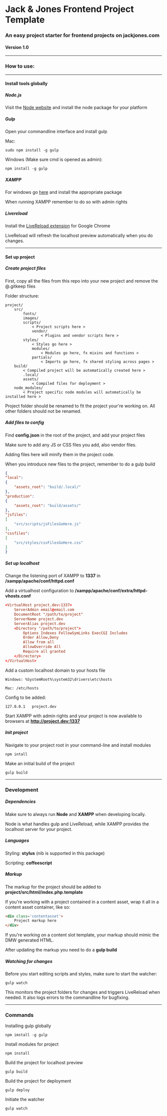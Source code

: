 # Jack & Jones Frontend Project Template

### An easy project starter for frontend projects on jackjones.com

#### Version 1.0

***

### How to use:

***

#### Install tools globally

##### Node.js

Visit the [Node website](http://nodejs.org/) and install the node package for your platform

##### Gulp

Open your commandline interface and install gulp

Mac:

	sudo npm install -g gulp


Windows (Make sure cmd is opened as admin):

	npm install -g gulp

##### XAMPP

For windows go [here](https://www.apachefriends.org/index.html) and install the appropriate package

When running XAMPP remember to do so with admin rights

##### Livereload

Install the [LiveReload extension](https://chrome.google.com/webstore/detail/livereload/jnihajbhpnppcggbcgedagnkighmdlei) for Google Chrome

LiveReload will refresh the localhost preview automatically when you do changes.

***

#### Set up project

##### Create project files

First, copy all the files from this repo into your new project and remove the @.gitkeep files

Folder structure:

	project/
		src/
			fonts/
			images/
			scripts/
				< Project scripts here >
				vendor/
					< Plugins and vendor scripts here >
			styles/
				< Styles go here >
				modules/
					< Modules go here, fx mixins and functions >
				partials/
					< Imports go here, fx shared styling across pages >
		build/
			< Compiled project will be automatically created here >
			.local/
			assets/
				< Compiled files for deployment >
		node_modules/
			< Project specific node modules will automatically be installed here >

Project folder should be renamed to fit the project your're working on. All other folders should not be renamed.

##### Add files to config

Find **config.json** in the root of the project, and add your project files

Make sure to add any JS or CSS files you add, also vendor files.

Adding files here will minify them in the project code.

When you introduce new files to the project, remember to do a gulp build

```json
{
"local":
{
	"assets_root": "build/.local/"
},
"production":
{
	"assets_root": "build/assets/"	
},
"jsfiles":
[
	"src/scripts/jsFilesGoHere.js"
],
"cssfiles":
[
	"src/styles/cssFilesGoHere.css"
]
}
```

##### Set up localhost

Change the listening port of XAMPP to **1337** in **/xampp/apache/conf/httpd.conf**

Add a virtualhost configuration to **/xampp/apache/conf/extra/httpd-vhosts.conf**

```conf
<VirtualHost project.dev:1337>
    ServerAdmin email@email.com
    DocumentRoot "/path/to/project"
    ServerName project.dev
    ServerAlias project.dev
    <Directory "/path/to/project">
        Options Indexes FollowSymLinks ExecCGI Includes
        Order Allow,Deny
        Allow from all
        AllowOverride All
        Require all granted
    </Directory>
</VirtualHost>
```

Add a custom localhost domain to your hosts file

	Windows: %SystemRoot%\system32\drivers\etc\hosts

	Mac: /etc/hosts

Config to be added:

	127.0.0.1 	project.dev

Start XAMPP with admin rights and your project is now available to browsers at **http://project.dev:1337**

##### Init project

Navigate to your project root in your command-line and install modules

	npm intall

Make an initial build of the project

	gulp build

***

### Development

##### Dependencies

Make sure to always run **Node** and **XAMPP** when developing locally.

Node is what handles gulp and LiveReload, while XAMPP provides the localhost server for your project.

##### Languages

Styling: **stylus** (nib is supported in this package)

Scripting: **coffeescript**

##### Markup

The markup for the project should be added to **project/src/html/index.php.template**

If you're working with a project contained in a content asset, wrap it all in a content asset container, like so:

```html
<div class='contentasset'>
	Project markup here
</div>
```

If you're working on a content slot template, your markup should mimic the DMW generated HTML.

After updating the markup you need to do a **gulp build**

##### Watching for changes

Before you start editing scripts and styles, make sure to start the watcher:

	gulp watch

This monitors the project folders for changes and triggers LiveReload when needed. It also logs errors to the commandline for bugfixing.

***

### Commands

Installing gulp globally

	npm imstall -g gulp

Install modules for project

	npm install

Build the project for localhost preview

	gulp build

Build the project for deployment
	
	gulp deploy

Initiate the watcher

	gulp watch